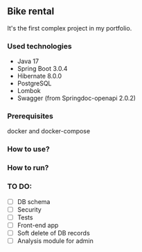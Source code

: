 ## Bike rental

It's the first complex project in my portfolio.

### Used technologies
- Java 17
- Spring Boot 3.0.4
- Hibernate 8.0.0
- PostgreSQL
- Lombok
- Swagger (from Springdoc-openapi 2.0.2)
### Prerequisites 

docker and docker-compose


### How to use? 

### How to run? 

### TO DO: 
-[ ] DB schema  
-[ ] Security
-[ ] Tests
-[ ] Front-end app
-[ ] Soft delete of DB records
-[ ] Analysis module for admin